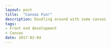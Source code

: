 ```yaml
---
layout: post
title:  "Canvas Fun!"
description: Doodling around with some canvas
tags:
- Front end development
- Canvas
date: 2017-02-04
---
```


<canvas id="canvas" width="800" height="800"></canvas>
<script type="text/javascript">

  // Globals
  var canvas = document.getElementById("canvas");
  var ctx = canvas.getContext("2d");

  // Mouse position
  var mouseX = Math.floor(canvas.width / 2);
  var mouseY = Math.floor(canvas.height / 2);

  // Generate random bounded number
  function random(min, max) {
    return parseInt(Math.random() * (max - min + 1), 10) + min;
  }

  // Generate random natural looking colour
  function randomColor() {
    var hue = random(100, 360);       // values can be between 1 - 360
    var saturation = random(70, 100); // values can be between 0 - 100%
    var lightness = random(60, 70);   // values can be between 0 - 100%
    return 'hsl(' + hue + ',' + saturation + '%,' + lightness + '%)';
  }

  // Every circle will inherit from this class
  var circleInterface = {
    x: mouseX,
    y: mouseY,
    animationDuration: 2 * Math.PI,
    bounds: function (value, min, max) {
      return Math.max(min + this.radius, Math.min(max - this.radius, value));
    },
    setCoordinates: function (x, y) {
      this.x = this.bounds(x, 0, canvas.width);
      this.y = this.bounds(y, 0, canvas.height);
    },
  };

  // Build the array of circles that will be animated
  var circles = [];
  for (var i = 0; i < 20; i++) {
    var circle = {
      radius: random(5, 8),
      margin: random(50, 200),
      speed: random(2, 5),
      offset: random(0, 6),
      color: randomColor(),
    };
    circles.push(Object.assign(circle, circleInterface));
  }

  // Get current position of the mouse on the canvas
  function getMousePosition(canvas, event) {
    var boundingBox = canvas.getBoundingClientRect();
    return {
      x: event.clientX - boundingBox.left,
      y: event.clientY - boundingBox.top,
    };
  }

  // Listen to mouse movements and record them
  canvas.addEventListener('mousemove', function(event) {
    var mousePosition = getMousePosition(canvas, event);
    mouseX = mousePosition.x;
    mouseY = mousePosition.y;
  }, false);

  function drawCircle(circle) {
    ctx.beginPath();
    ctx.arc(circle.x, circle.y, circle.radius, 0, 2 * Math.PI, false);
    ctx.fillStyle = circle.color;
    ctx.fill();
  }

  // Main animation loop
  function animate(timestep) {

    // Adjust animation speed
    timestep = (timestep / 1000);

    // Clear last frame
    ctx.fillStyle = '#222';
    ctx.fillRect(0, 0, canvas.width, canvas.height);

    circles.forEach(function (circle) {

      // Determine new intended position of the circle
      var targetX = mouseX + circle.margin * Math.cos(circle.speed * timestep + circle.offset);
      var targetY = mouseY + circle.margin * Math.sin(circle.speed * timestep + circle.offset);

      // The angle of the line between the current point and the target point
      var angle = Math.atan2(targetY - circle.y, targetX - circle.x);

      // Calculate the new intended position of the circle
      var newX = circle.x + (circle.speed * Math.cos(angle));
      var newY = circle.y + (circle.speed * Math.sin(angle));

      // Save the new values to the object
      circle.setCoordinates(newX, newY);

      // Draw the frame
      drawCircle(circle);
    });

    // Call the animatiion to continue the loop
    requestAnimationFrame(animate);
  }

  // Starts the animation loop
  requestAnimationFrame(animate);

</script>

